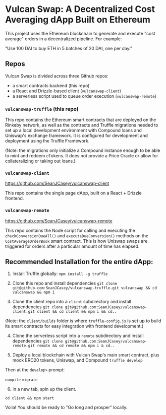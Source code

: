 # Vulcan Swap: A Decentralized Cost Averaging dApp Built on Ethereum

This project uses the Ethereum blockchain to generate and execute "cost average" orders in a decentralized pipeline. For example:

"Use 100 DAI to buy ETH in 5 batches of 20 DAI, one per day."

## Repos

Vulcan Swap is divided across three Github repos:

- a smart contracts backend (this repo)
- a React and Drizzle-based client (`vulcanswap-client`)
- a serverless script used to queue order execution (`vulcanswap-remote`)

### `vulcanswap-truffle` (this repo)

This repo contains the Ethereum smart contracts that are deployed on the Rinkeby network, as well as the contracts and Truffle migrations needed to set up a local development environment with Compound loans and Uniswap's exchange framework. It is configured for development and deployment using the Truffle Framework.

(Note: the migrations only initialize a Compound instance enough to be able to mint and redeem cTokens. It does not provide a Price Oracle or allow for collateralizing or taking out loans.)

### `vulcanswap-client`

https://github.com/SeanJCasey/vulcanswap-client

This repo contains the single page dApp, built on a React + Drizzle frontend.

### `vulcanswap-remote`

https://github.com/SeanJCasey/vulcanswap-remote

This repo contains the Node script for calling and executing the `checkConversionDueAll()` and `executeDueConversion()` methods on the `CostAverageOrderBook` smart contract. This is how Uniswap swaps are triggered for orders after a particular amount of time has elapsed.


## Recommended Installation for the entire dApp:

1. Install Truffle globally: `npm install -g truffle`

2. Clone this repo and install dependencies
`git clone git@github.com:SeanJCasey/vulcanswap-truffle.git vulcanswap && cd vulcanswap && npm i`

3. Clone the client repo into a `client` subdirectory and install dependencies
`git clone git@github.com:SeanJCasey/vulcanswap-client.git client && cd client && npm i && cd..`

(Note: the `client/builds` folder is where `truffle-config.js` is set up to build its smart contracts for easy integration with frontend development.)

4. Clone the serverless script into a `remote` subdirectory and install dependencies
`git clone git@github.com:SeanJCasey/vulcanswap-remote.git remote && cd remote && npm i & cd..`

5. Deploy a local blockchain with Vulcan Swap's main smart contract, plus mock ERC20 tokens, Uniswap, and Compound
`truffle develop`

Then at the `develop>` prompt:

`compile`
`migrate`

6. In a new tab, spin up the client.

`cd client && npm start`

Voila! You should be ready to "Go long and prosper" locally.
